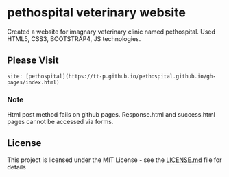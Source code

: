 # pethospital veterinary website

Created a website for imagnary veterinary clinic named pethospital.
Used HTML5, CSS3, BOOTSTRAP4, JS technologies.

## Please Visit

```
site: [pethospital](https://tt-p.github.io/pethospital.github.io/gh-pages/index.html)
```

### Note

Html post method fails on github pages.
Response.html and success.html pages cannot be accessed via forms.

## License

This project is licensed under the MIT License - see the [LICENSE.md](LICENSE.md) file for details